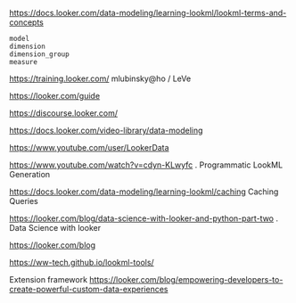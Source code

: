 <https://docs.looker.com/data-modeling/learning-lookml/lookml-terms-and-concepts>
```
model
dimension 
dimension_group
measure
```
<https://training.looker.com/> mlubinsky@ho / LeVe

<https://looker.com/guide>

<https://discourse.looker.com/>

<https://docs.looker.com/video-library/data-modeling>

<https://www.youtube.com/user/LookerData>

<https://www.youtube.com/watch?v=cdyn-KLwyfc> .   Programmatic LookML Generation

<https://docs.looker.com/data-modeling/learning-lookml/caching> Caching Queries

<https://looker.com/blog/data-science-with-looker-and-python-part-two> . Data Science with looker


<https://looker.com/blog>

<https://ww-tech.github.io/lookml-tools/> 

Extension framework
<https://looker.com/blog/empowering-developers-to-create-powerful-custom-data-experiences>
